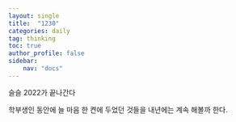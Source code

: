 ```yaml
---
layout: single
title:  "1230"
categories: daily
tag: thinking
toc: true
author_profile: false
sidebar:
    nav: "docs"
---
```


슬슬 2022가 끝나간다

학부생인 동안에 늘 마음 한 켠에 두었던 것들을 내년에는 계속 해볼까 한다.